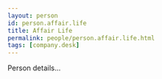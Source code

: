 ```yaml
---
layout: person
id: person.affair.life
title: Affair Life
permalink: people/person.affair.life.html
tags: [company.desk]
---
```


Person details...
